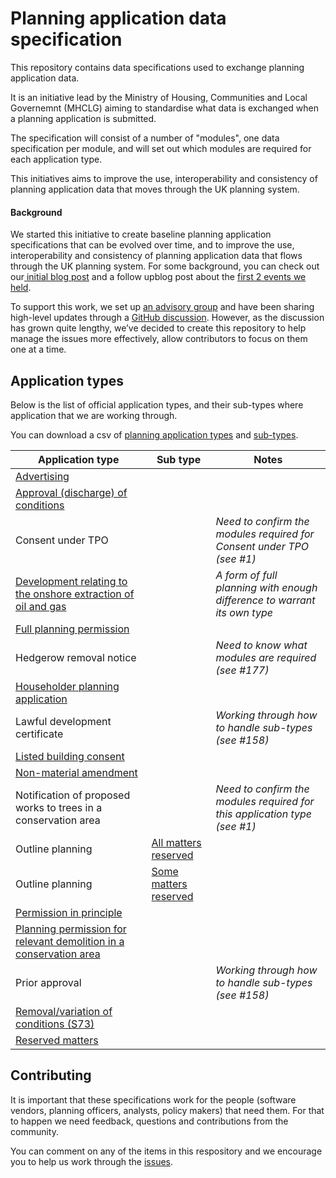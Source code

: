 # Planning application data specification

This repository contains data specifications used to exchange planning application data.

It is an initiative lead by the Ministry of Housing, Communities and Local Governemnt (MHCLG) aiming to standardise what data is exchanged when a planning application is submitted.

The specification will consist of a number of "modules", one data specification per module, and will set out which modules are required for each application type.

This initiatives aims to improve the use, interoperability and consistency of planning application data that moves through the UK planning system.

#### Background

We started this initiative to create baseline planning application specifications that can be evolved over time, and to improve the use, interoperability and consistency of planning application data that flows through the UK planning system. For some background, you can check out our[ initial blog post](https://mhclgdigital.blog.gov.uk/2024/10/18/using-data-design-to-transform-the-planning-application-process-get-involved/) and a follow upblog post about the [first 2 events we held](https://mhclgdigital.blog.gov.uk/2024/12/06/digital-planning-developing-planning-applications-specifications-in-the-open/).

To support this work, we set up [an advisory group](https://design.planning.data.gov.uk/advisory-group) and have been sharing high-level updates through a [GitHub discussion](https://github.com/digital-land/data-standards-backlog/discussions/98). However, as the discussion has grown quite lengthy, we’ve decided to create this repository to help manage the issues more effectively, allow contributors to focus on them one at a time.


## Application types

Below is the list of official application types, and their sub-types where application that we are working through.

You can download a csv of [planning application types](https://github.com/digital-land/planning-application-data-specification/blob/main/data/planning-application-type.csv) and [sub-types](http://github.com/digital-land/planning-application-data-specification/blob/main/data/planning-application-sub-type.csv).

| Application type | Sub type | Notes |
|---|---|---|
| [Advertising](https://github.com/digital-land/planning-application-data-specification/discussions/171) |  | |
| [Approval (discharge) of conditions](https://github.com/digital-land/planning-application-data-specification/discussions/173) |  | |
| Consent under TPO |  | _Need to confirm the modules required for Consent under TPO (see #1)_ |
| [Development relating to the onshore extraction of oil and gas](https://github.com/digital-land/planning-application-data-specification/discussions/176) | | _A form of full planning with enough difference to warrant its own type_ |
| [Full planning permission](https://github.com/digital-land/planning-application-data-specification/discussions/167) | |  |
| Hedgerow removal notice | | _Need to know what modules are required (see #177)_ |
| [Householder planning application](https://github.com/digital-land/planning-application-data-specification/discussions/166) | | |
| Lawful development certificate | | _Working through how to handle sub-types (see #158)_ |
| [Listed building consent](https://github.com/digital-land/planning-application-data-specification/discussions/170) | | |
| [Non-material amendment](https://github.com/digital-land/planning-application-data-specification/discussions/174) | | |
| Notification of proposed works to trees in a conservation area | | _Need to confirm the modules required for this application type (see #1)_ |
| Outline planning | [All matters reserved](https://github.com/digital-land/planning-application-data-specification/discussions/179) | |
| Outline planning | [Some matters reserved](https://github.com/digital-land/planning-application-data-specification/discussions/178) | |
| [Permission in principle](https://github.com/digital-land/planning-application-data-specification/discussions/175) | | |
| [Planning permission for relevant demolition in a conservation area](https://github.com/digital-land/planning-application-data-specification/discussions/169) | | |
| Prior approval | | _Working through how to handle sub-types (see #158)_ |
| [Removal/variation of conditions (S73)](https://github.com/digital-land/planning-application-data-specification/discussions/172) | | |
| [Reserved matters](https://github.com/digital-land/planning-application-data-specification/discussions/168) | | |


## Contributing

It is important that these specifications work for the people (software vendors, planning officers, analysts, policy makers) that need them. For that to happen we need feedback, questions and contributions from the community.

You can comment on any of the items in this respository and we encourage you to help us work through the [issues](https://github.com/digital-land/planning-application-data-specification/issues).

